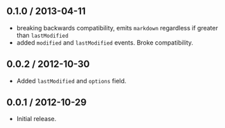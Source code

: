 0.1.0 / 2013-04-11
------------------
* breaking backwards compatibility, emits `markdown` regardless if greater than `lastModified`
* added `modified` and `lastModified` events. Broke compatibility.


0.0.2 / 2012-10-30
------------------
* Added `lastModified` and `options` field.

0.0.1 / 2012-10-29
------------------
* Initial release.
